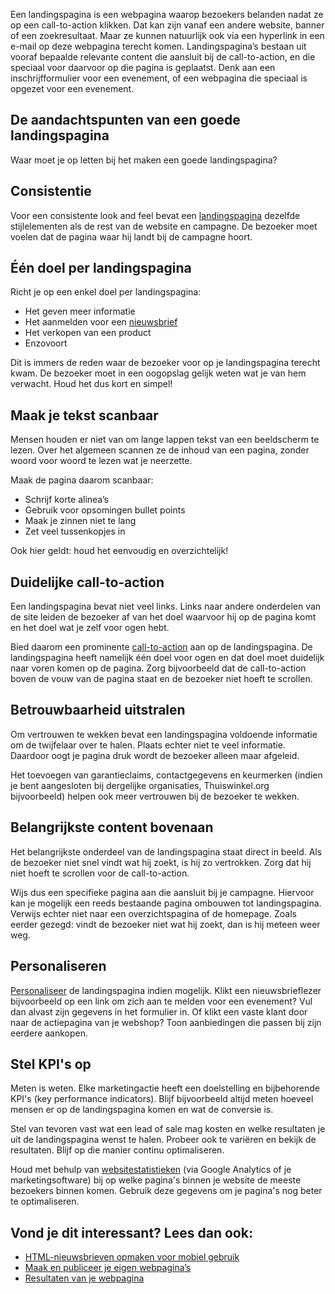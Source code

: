 Een landingspagina is een webpagina waarop bezoekers belanden nadat ze
op een call-to-action klikken. Dat kan zijn vanaf een andere website,
banner of een zoekresultaat. Maar ze kunnen natuurlijk ook via een
hyperlink in een e-mail op deze webpagina terecht komen.
Landingspagina’s bestaan uit vooraf bepaalde relevante content die
aansluit bij de call-to-action, en die speciaal voor daarvoor op die
pagina is geplaatst. Denk aan een inschrijfformulier voor een evenement,
of een webpagina die speciaal is opgezet voor een evenement.

De aandachtspunten van een goede landingspagina
-----------------------------------------------

Waar moet je op letten bij het maken een goede landingspagina?

Consistentie
------------

Voor een consistente look and feel bevat een
[landingspagina](./maak-en-publiceer-je-eigen-webpaginas.md "landingspagina")
dezelfde stijlelementen als de rest van de website en campagne. De
bezoeker moet voelen dat de pagina waar hij landt bij de campagne hoort.

Één doel per landingspagina
---------------------------

Richt je op een enkel doel per landingspagina:

-   Het geven meer informatie
-   Het aanmelden voor een [nieuwsbrief](./html-newsletter-design-some-important-guidelines.md)
-   Het verkopen van een product
-   Enzovoort

Dit is immers de reden waar de bezoeker voor op je landingspagina
terecht kwam. De bezoeker moet in een oogopslag gelijk weten wat je van
hem verwacht. Houd het dus kort en simpel!

Maak je tekst scanbaar
----------------------

Mensen houden er niet van om lange lappen tekst van een beeldscherm te
lezen. Over het algemeen scannen ze de inhoud van een pagina, zonder
woord voor woord te lezen wat je neerzette.

Maak de pagina daarom scanbaar:

-   Schrijf korte alinea’s
-   Gebruik voor opsomingen bullet points
-   Maak je zinnen niet te lang
-   Zet veel tussenkopjes in

Ook hier geldt: houd het eenvoudig en overzichtelijk!

Duidelijke call-to-action
-------------------------

Een landingspagina bevat niet veel links. Links naar andere onderdelen
van de site leiden de bezoeker af van het doel waarvoor hij op de pagina
komt en het doel wat je zelf voor ogen hebt.

Bied daarom een prominente [call-to-action](./verbeter-je-call-to-action-in-e-mailcampagnes.md)
aan op de landingspagina. De landingspagina heeft namelijk één doel voor
ogen en dat doel moet duidelijk naar voren komen op de pagina. Zorg
bijvoorbeeld dat de call-to-action boven de vouw van de pagina staat en
de bezoeker niet hoeft te scrollen.

Betrouwbaarheid uitstralen
--------------------------

Om vertrouwen te wekken bevat een landingspagina voldoende informatie om
de twijfelaar over te halen. Plaats echter niet te veel informatie.
Daardoor oogt je pagina druk wordt de bezoeker alleen maar afgeleid.

Het toevoegen van garantieclaims, contactgegevens en keurmerken (indien
je bent aangesloten bij dergelijke organisaties, Thuiswinkel.org
bijvoorbeeld) helpen ook meer vertrouwen bij de bezoeker te wekken.

Belangrijkste content bovenaan
------------------------------

Het belangrijkste onderdeel van de landingspagina staat direct in beeld.
Als de bezoeker niet snel vindt wat hij zoekt, is hij zo vertrokken.
Zorg dat hij niet hoeft te scrollen voor de call-to-action.

Wijs dus een specifieke pagina aan die aansluit bij je campagne.
Hiervoor kan je mogelijk een reeds bestaande pagina ombouwen tot
landingspagina. Verwijs echter niet naar een overzichtspagina of de
homepage. Zoals eerder gezegd: vindt de bezoeker niet wat hij zoekt, dan
is hij meteen weer weg.

Personaliseren
--------------

[Personaliseer](./maak-en-publiceer-je-eigen-webpaginas.md "personaliseer")
de landingspagina indien mogelijk. Klikt een nieuwsbrieflezer
bijvoorbeeld op een link om zich aan te melden voor een evenement? Vul
dan alvast zijn gegevens in het formulier in. Of klikt een vaste klant
door naar de actiepagina van je webshop? Toon aanbiedingen die passen
bij zijn eerdere aankopen.

Stel KPI's op
-------------

Meten is weten. Elke marketingactie heeft een doelstelling en
bijbehorende KPI's (key performance indicators). Blijf bijvoorbeeld
altijd meten hoeveel mensen er op de landingspagina komen en wat de
conversie is.

Stel van tevoren vast wat een lead of sale mag kosten en welke
resultaten je uit de landingspagina wenst te halen. Probeer ook te
variëren en bekijk de resultaten. Blijf op die manier continu
optimaliseren.

Houd met behulp van
[websitestatistieken](./resultaten-van-je-webpagina.md "websitestatistieken")
(via Google Analytics of je marketingsoftware) bij op welke pagina's
binnen je website de meeste bezoekers binnen komen. Gebruik deze
gegevens om je pagina's nog beter te optimaliseren.

Vond je dit interessant? Lees dan ook:
--------------------------------------

-   [HTML-nieuwsbrieven opmaken voor mobiel gebruik](./html-nieuwsbrieven-opmaken-voor-mobiel-gebruik.md "HTML-nieuwsbrieven opmaken voor mobiel gebruik")
-   [Maak en publiceer je eigen webpagina’s](./maak-en-publiceer-je-eigen-webpaginas.md "Maak en publiceer je eigen webpagina’s")
-   [Resultaten van je webpagina](./resultaten-van-je-webpagina.md "Resultaten van je webpagina")

